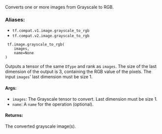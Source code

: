Converts one or more images from Grayscale to RGB.
### Aliases:
- `tf.compat.v1.image.grayscale_to_rgb`
- `tf.compat.v2.image.grayscale_to_rgb`

```
 tf.image.grayscale_to_rgb(
    images,
    name=None
)
```
Outputs a tensor of the same `DType` and rank as `images`. The size of the last dimension of the output is 3, containing the RGB value of the pixels. The input `images`' last dimension must be size 1.
#### Args:
- `images`: The Grayscale tensor to convert. Last dimension must be size 1.
- `name`: A `name` for the operation (optional).
#### Returns:
The converted grayscale image(s).
